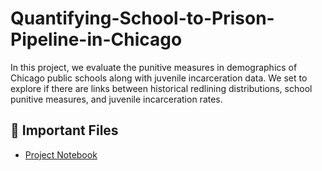 # Quantifying-School-to-Prison-Pipeline-in-Chicago

In this project, we evaluate the punitive measures in demographics of Chicago public schools along with juvenile incarceration data. We set to explore if there are links between historical redlining distributions, school punitive measures, and juvenile incarceration rates. 

## 📌 Important Files

- [Project Notebook](DataSci_Final_Project.ipynb)
